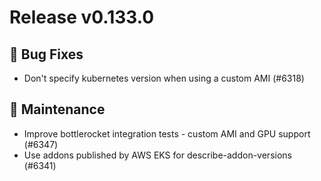 # Release v0.133.0

## 🐛 Bug Fixes

- Don't specify kubernetes version when using a custom AMI (#6318)

## 🧰 Maintenance

- Improve bottlerocket integration tests - custom AMI and GPU support (#6347)
- Use addons published by AWS EKS for describe-addon-versions (#6341)
